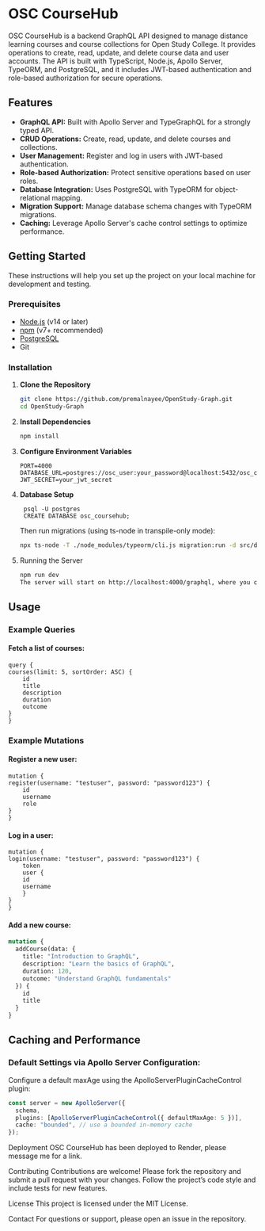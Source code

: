 # OSC CourseHub

OSC CourseHub is a backend GraphQL API designed to manage distance learning courses and course collections for Open Study College. It provides operations to create, read, update, and delete course data and user accounts. The API is built with TypeScript, Node.js, Apollo Server, TypeORM, and PostgreSQL, and it includes JWT-based authentication and role-based authorization for secure operations.

## Features

- **GraphQL API:** Built with Apollo Server and TypeGraphQL for a strongly typed API.
- **CRUD Operations:** Create, read, update, and delete courses and collections.
- **User Management:** Register and log in users with JWT-based authentication.
- **Role-based Authorization:** Protect sensitive operations based on user roles.
- **Database Integration:** Uses PostgreSQL with TypeORM for object-relational mapping.
- **Migration Support:** Manage database schema changes with TypeORM migrations.
- **Caching:** Leverage Apollo Server's cache control settings to optimize performance.

## Getting Started

These instructions will help you set up the project on your local machine for development and testing.

### Prerequisites

- [Node.js](https://nodejs.org/) (v14 or later)
- [npm](https://www.npmjs.com/) (v7+ recommended)
- [PostgreSQL](https://www.postgresql.org/)
- Git

### Installation

1. **Clone the Repository**

   ```bash
   git clone https://github.com/premalnayee/OpenStudy-Graph.git
   cd OpenStudy-Graph
2. **Install Dependencies**

    ```bash
    npm install
3. **Configure Environment Variables**

    ```env 
    PORT=4000
    DATABASE_URL=postgres://osc_user:your_password@localhost:5432/osc_coursehub
    JWT_SECRET=your_jwt_secret
4. **Database Setup**

        psql -U postgres
        CREATE DATABASE osc_coursehub;

    Then run migrations (using ts-node in transpile-only mode):

    ```bash
    npx ts-node -T ./node_modules/typeorm/cli.js migration:run -d src/data-source.ts
5. Running the Server

    ```bash
    npm run dev
    The server will start on http://localhost:4000/graphql, where you can use the GraphQL Playground to test queries and mutations.

## Usage
### Example Queries
#### Fetch a list of courses:
    query {
    courses(limit: 5, sortOrder: ASC) {
        id
        title
        description
        duration
        outcome
    }
    }

### Example Mutations
#### Register a new user:

    mutation {
    register(username: "testuser", password: "password123") {
        id
        username
        role
    }
    }

#### Log in a user:

    mutation {
    login(username: "testuser", password: "password123") {
        token
        user {
        id
        username
        }
    }
    }
#### Add a new course:

```graphql
mutation {
  addCourse(data: {
    title: "Introduction to GraphQL",
    description: "Learn the basics of GraphQL",
    duration: 120,
    outcome: "Understand GraphQL fundamentals"
  }) {
    id
    title
  }
}
```

## Caching and Performance
### Default Settings via Apollo Server Configuration:
Configure a default maxAge using the ApolloServerPluginCacheControl plugin:

```typescript
const server = new ApolloServer({
  schema,
  plugins: [ApolloServerPluginCacheControl({ defaultMaxAge: 5 })],
  cache: "bounded", // use a bounded in-memory cache
});
```

Deployment
OSC CourseHub has been deployed to Render, please message me for a link.

Contributing
Contributions are welcome! Please fork the repository and submit a pull request with your changes. Follow the project’s code style and include tests for new features.

License
This project is licensed under the MIT License.

Contact
For questions or support, please open an issue in the repository.